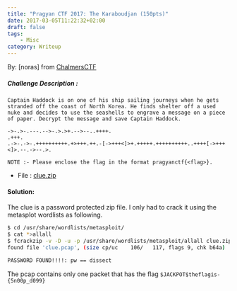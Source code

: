 ```yaml
---
title: "Pragyan CTF 2017: The Karaboudjan (150pts)"
date: 2017-03-05T11:22:32+02:00
draft: false
tags:
    - Misc
category: Writeup
---
```

By: [noras] from [ChalmersCTF](http://chalmersctf.se)

##### Challenge Description : 
```
Captain Haddock is on one of his ship sailing journeys when he gets stranded off the coast of North Korea. He finds shelter off a used nuke and decides to use the seashells to engrave a message on a piece of paper. Decrypt the message and save Captain Haddock.

->-.>-.---.-->-.>.>+.-->--..++++.
.+++.
.->-.->-.++++++++++.+>+++.++.-[->+++<]>+.+++++.++++++++++..++++[->+++<]>.--.->--.>.

NOTE :- Please enclose the flag in the format pragyanctf{<flag>}.

```
* File : [clue.zip](files/clue.zip)

#### Solution:

The clue is a password protected zip file. I only had to crack it using the metasplot wordlists as following.

```sh
$ cd /usr/share/wordlists/metasploit/
$ cat *>allall
$ fcrackzip -v -D -u -p /usr/share/wordlists/metasploit/allall clue.zip 
found file 'clue.pcap', (size cp/uc    106/   117, flags 9, chk b64a)

PASSWORD FOUND!!!!: pw == dissect
```

The pcap contains only one packet that has the flag ```$JACKPOT$theflagis-{5n00p_d099}```